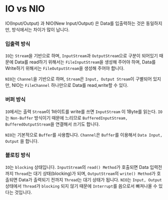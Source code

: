 # IO vs NIO

IO(Input/Output) 과 NIO(New Input/Output) 은 Data를 입출력하는 것은 동일하지만, 방식에서는 차이가 많이 납니다.



### 입출력 방식

`IO`는 `Stream`을 기반으로 하며, `InputStream`과 `OutputStream`으로 구분이 되어있기 때문에 Data를 read하기 위해서는 `FileInputStream`을 생성해 주어야 하며,  Data를 Write하기 위해서는 `FileOutputStream`을 생성해 주어야 합니다. 

`NIO`는 `Channel`을 기반으로 하며, `Stream`은 `Input, Output Stream`이 구별되어 있지만, NIO는 `FileChannel` 하나만으로 Data를 read,write할 수  있다.



### 버퍼 방식

`IO`에서는 출력 `Stream`이 1바이트를 write를 쓰면 `InputStream` 이 1Byte를 읽는다. `IO`는 `Non-Buffer` 방식이기 때문에 느리므로 `BufferedInputStream, BufferedOutputStream`을 연결해서 쓰기도 합니다. 

`NIO`는 기본적으로 `Buffer`를 사용합니다. `Channel`은 `Buffer`를 이용해서 `Data Input, Output` 을 합니다.



### 블로킹 방식

`IO`는 `blocking` 상태입니다. `InputStream`의 `read() Method`가 호출되면 Data 입력전까지  `Thread`는 대기 상태(blocking)가 되며, `OutputStream`의 `write() Method`가 호출되면 Data가 출력되기 전까지 `Thread`는 대기 상태가 됩니다. `NIO`는 `Input, Output` 상태에서 `Thread`가 `blocking` 되지 않기 때문에 `Interrupt`를 씀으로서 빠져나올 수 있다는 것입니다.

